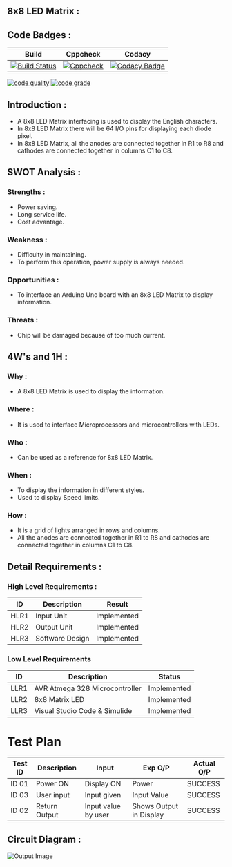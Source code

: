 ## 8x8 LED Matrix :

## Code Badges :
 Build| Cppcheck | Codacy
----|----|-----|
[![Build Status](https://github.com/somasundaram2000/M2-Embedded_AVR-PC-Beeper/actions/workflows/compile.yml/badge.svg)](https://github.com/somasundaram2000/M2-Embedded_AVR-PC-Beeper/actions/workflows/compile.yml)|[![Cppcheck](https://github.com/somasundaram2000/M2-Embedded_AVR-PC-Beeper/actions/workflows/cppcheck.yml/badge.svg)](https://github.com/somasundaram2000/M2-Embedded_AVR-PC-Beeper/actions/workflows/cppcheck.yml)|[![Codacy Badge](https://api.codacy.com/project/badge/Grade/7a5a74c903084ddfa1a4dc38ef3b2716)](https://app.codacy.com/gh/somasundaram2000/M2-Embedded_AVR-PC-Beeper?utm_source=github.com&utm_medium=referral&utm_content=somasundaram2000/M2-Embedded_AVR-PC-Beeper&utm_campaign=Badge_Grade_Settings)|

[![code quality](https://api.codiga.io/project/30265/score/svg)](https://app.codiga.io/project/30265/dashboard)
[![code grade](https://api.codiga.io/project/30265/status/svg)](https://app.codiga.io/project/30265/dashboard)


## Introduction :
- A 8x8 LED Matrix interfacing is used to display the English characters. 
- In 8x8 LED Matrix there will be 64 I/O pins for displaying each diode pixel.
- In 8x8 LED Matrix, all the anodes are connected together in R1 to R8 and cathodes are connected together in columns C1 to C8.


## SWOT Analysis : 
### Strengths :
- Power saving.
- Long service life.
- Cost advantage.

### Weakness :
- Difficulty in maintaining.
- To perform this operation, power supply is always needed.

### Opportunities : 
- To interface an Arduino Uno board with an 8x8 LED Matrix to display information.

### Threats :
- Chip will be damaged because of too much current.


## 4W's and 1H :
### Why :
- A 8x8 LED Matrix is used to display the information.

### Where :
- It is used to interface Microprocessors and microcontrollers with LEDs.

### Who :
- Can be used as a reference for 8x8 LED Matrix.

### When :
- To display the information in different styles.
- Used to display Speed limits.

### How :
- It is a grid of lights arranged in rows and columns.
- All the anodes are connected together in R1 to R8 and cathodes are connected together in columns C1 to C8.


## Detail Requirements :
### High Level Requirements :
|ID | Description | Result
|--------|-------------|-------------
| HLR1 | Input Unit | Implemented         
| HLR2 | Output Unit | Implemented
| HLR3 | Software Design | Implemented


### Low Level Requirements
| ID | Description | Status |
|----|-------------|--------|
| LLR1 | AVR Atmega 328 Microcontroller | Implemented |    
| LLR2 | 8x8 Matrix LED | Implemented |
| LLR3 | Visual Studio Code & Simulide | Implemented |


# Test Plan

|Test ID | Description | Input | Exp O/P | Actual O/P |
|--------|-------------|---------|------------|--------
| ID 01 | Power ON | Display ON | Power | SUCCESS  
| ID 03 | User input | Input given | Input Value | SUCCESS
| ID 02 | Return Output | Input value by user | Shows Output in Display | SUCCESS


## Circuit Diagram : 

![Output Image](https://user-images.githubusercontent.com/94282752/144388422-022f34e9-48c2-4a68-8f8b-d8c61623f33b.png)

